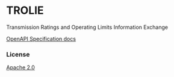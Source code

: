 # TROLIE

Transmission Ratings and Operating Limits Information Exchange

[OpenAPI Specification docs](https://ge-grid-software.github.io/TROLIE/)

### License

[Apache 2.0](https://github.com/ge-grid-software/TROLIE/blob/main/LICENSE)
